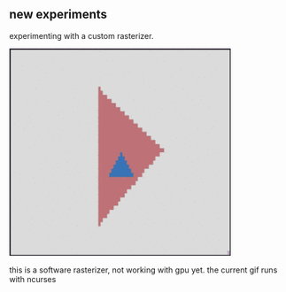 <h2>new experiments</h2>
<p>experimenting with a custom rasterizer.</p>

<img src="images/software_rasteriser_ncurses.gif" style="width:400px"/>

<p>this is a software rasterizer, not working with gpu yet. the current gif runs with ncurses</p>
